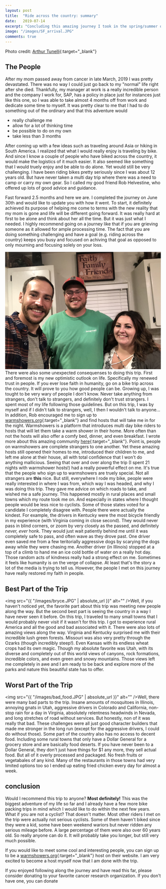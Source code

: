 ```yaml
---
layout: post
title:  "Ride across the country: summary"
date:   2019-07-14
excerpt: "Concluding this amazing journey I took in the spring/summer of 2019"
image: "/images/SF_arrival.JPG"
comments: true
---
```

Photo credit: [Arthur Tunelli](https://www.instagram.com/theartofnutelli/){:target="_blank"}

## The People
After my mom passed away from cancer in late March, 2019 I was pretty devastated. There was no way I could just go back to my "normal" life right after she died. Thankfully, my manager at work is a really incredible person and the company I work for, SAP, has a policy in place just for instances just like this one, so I was able to take almost 4 months off from work and dedicate some time to myself. It was pretty clear to me that I had to do something out of the ordinary and that this adventure would 
- really challenge me
- allow for a lot of thinking time
- be possible to do on my own
- take less than 3 months

After coming up with a few ideas such as traveling around Asia or hiking in South America. I realized that what I would really enjoy is traveling by bike. And since I know a couple of people who have biked across the country, it would make the logistics of it much easier. It also seemed like something that I would truely enjoy and be able to do alone. Yet would still be very challenging. I have been riding bikes pretty seriously since I was about 12 years old. But have never taken a multi day trip where there was a need to camp or carry my own gear. So I called my good friend Rob Helvestine, who offered up lots of good advice and guidance. 

Fast forward 2.5 months and here we are. I completed the journey on June 30th and would like to update you with how it went. 
To start, it definitely achieved its purpose of helping me come to terms with the new reality that my mom is gone and life will be different going forward. It was really hard at first to be alone and think about her all the time. But it was just what I needed. I highly recommend going on a journey like that if you are grieving someone as it allowed for ample processing time. The fact that you are doing something challenging and have a goal (e.g. riding across the country) keeps you busy and focused on achiving that goal as opposed to only mourning and focusing solely on your loss.

<span class="image left"><img src="/images/milford_hosts.JPG" alt="" /></span>There were also some unexpected consequenses to doing this trip. First and foremost is my new optimistic outlook on life. Specifically my renewed trust in people. If you ever lose faith in humanity, go on a bike trip across the country. It will prove to you how good people can be. Growing up, I was tought to be very wary of people I don't know. Never take anything from strangers, don't talk to strangers, and definitely don't trust strangers. I spent most of my life following those guidelines. But on this trip, I was by myself and if I didn't talk to strangers, well, I then I wouldn't talk to anyone... In addition, Rob encouraged me to sign up to [warmshowers.org](warmshowers.org){:target="_blank"} and find hosts that will take me in for the night. Warmshowers is a platform that introduces multi day bike riders to hosts that will let them take a warm shower in their home. More often than not the hosts will also offer a comfy bed, dinner, and even breakfast. I wrote more about this amazing community [here](https://www.instagram.com/p/BxdWg2sB57-/){:target="_blank"}. Point is, people on warmshowers are complete strangers to one another. Yet these amazing hosts still opened their homes to me, introduced their children to me, and left me alone at their house, all with total confidence that I won't do anything mallicious. Seeing that over and over along the trip (I spent 21 nights with warmshower hosts!) had a really powerful effect on me. It's true that the people who sign up to warmshowers are truely special. Not all strangers are <b>this</b> nice. But still, everywhere I rode my bike, people were really interested in where I was from, which way I was headed, and why I was doing this trip. They gave me advice on which roads to take, and wished me a safe journey. This happened mostly in rural places and small towns which my route took me on. And especially in states where I thought people would be less nice to cyclists. Some of those states voted for a candidate I completely disagree with. People there were actually the kindest. For example, the drivers in Kentucky were the most bicycle friendly in my experience (with Virginia coming in close second). They would never pass in blind corners, or zoom by very closely as the passed, and definitely <i>never, ever</i> honk. They would just wait patiently behind me until it was completely safe to pass, and often wave as they drove past. One driver even saved me from a few teritorially aggressive dogs by scarying the dogs away while they were chasing me. Another driver (in Illinois) stopped at a top of a climb to hand me an ice cold bottle of water on a really hot day. Those random acts of kindness really had a strong effect on me. Sometimes it feels like humanity is on the verge of collapse. At least that's the story a lot of the media is trying to tell us. However, the people I met on this journey have really restored my faith in people.

## Best Part of the Trip
<span class="image right"><img src="{{ "/images/bryce.JPG" | absolute_url }}" alt="" /></span>Well, if you haven't noticed yet, the favorite part about this trip was meeting new people along the way. But the second best part is seeing the country in a way I have never seen it before. On this trip, I traveled to many small towns that I would probably never visit if it wasn't for this trip. I got to experience rural America and all the good and bad associated with it. There were also lots of amazing views along the way. Virginia and Kentucky surprised me with their incredible lush green forests. Missouri was also very pretty through the Ozarks (though incredibly steep!). Even Kansas with its endless wheat crops had its own magic. Though my absolute favorite was Utah, with its diverse and completely out of this world views of canyons, rock formations, incredible colors, and even green and snowy mountains. Those views left me completely in awe and I am ready to be back and explore more of the parks and nature this beautiful state has to offer.

## Worst Part of the Trip
<span class="image left"><img src="{{ "/images/bad_food.JPG" | absolute_url }}" alt="" /></span>Well, there were many bad parts to the trip. Insane amounts of mosquitoes in Illinois, annoying gnats in Utah, aggressive drivers in Colorado and California, non-stop rain for a day in Virginia, absolutely relentness headwinds in Nevada, and long stretches of road without services. But honestly, non of it was really that bad. These challenges were all just good character builders that made me stronger in the long run (except for the aggressive drivers, I could do without those). Some part of the country also has no access to decent food. Including some rural towns that only have a Dollar General for a grocery store and are basically food deserts. If you have never been to a Dollar General, they don't just have things for $1 any more, they sell actual food. But all of it overly processed and packaged. No fresh fruits or vegetabales of any kind. Many of the restaurants in those towns had very limited options too so I ended up eating fried chicken every day for almost a week.

## conclusion
Would I recommend this trip to anyone? <b>Most definitely!</b> This was the biggest adventure of my life so far and I already have a few more bike packing trips in mind which I would like to do within the next few years. What if you are not a cyclist? That doesn't matter. Most other riders I met on the trip were actually not serious cyclists. Some of them haven't biked since they were a kid, some have been weekend wariors but never ridden any serious mileage before. A large percentage of them were also over 60 years old. So really anyone can do it. It will probably take you longer, but still very much possible. 

If you would like to meet some cool and interesting people, you can sign up to be a [warmshowers.org](warmshowers.org){:target="_blank"} host on their website. I am very excited to become a host myself now that I am done with the trip. 

If you enjoyed following along the journey and have read this far, please consider donating to your favorite cancer research organization. If you don't have one, you can donate 